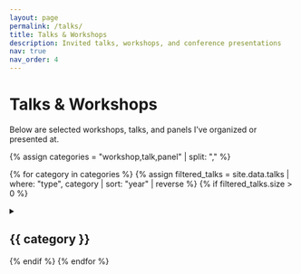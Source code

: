 ```yaml
---
layout: page
permalink: /talks/
title: Talks & Workshops
description: Invited talks, workshops, and conference presentations
nav: true
nav_order: 4
---
```


# Talks & Workshops

Below are selected workshops, talks, and panels I’ve organized or presented at.

<div class="talks">

{% assign categories = "workshop,talk,panel" | split: "," %}

{% for category in categories %}
  {% assign filtered_talks = site.data.talks | where: "type", category | sort: "year" | reverse %}
  {% if filtered_talks.size > 0 %}
  <details class="talks-section">
    <summary><h2 class="talks-heading">{{ category }}</h2></summary>
    {% for t in filtered_talks %}
      <div class="teaching-card">
        <div class="teaching-header">
          {% if t.logo %}
            <img src="{{ t.logo | relative_url }}" alt="{{ t.organization }} logo" class="school-logo">
          {% endif %}
          <div class="teaching-info">
            <h3 class="teaching-title">{{ t.title }}</h3>
            <p class="teaching-meta">
              {{ t.organization }}{% if t.location %}, {{ t.location }}{% endif %} — {{ t.year }}
            </p>
          </div>
        </div>
        <p class="teaching-description">{{ t.description }}</p>
      </div>
    {% endfor %}
  </details>
  {% endif %}
{% endfor %}

</div>
